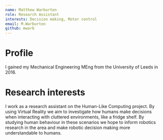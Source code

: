 ```yaml
---
name: Matthew Warburton
role: Research Assistant
interests: Decision making, Motor control
email: M.Warburton
github: mwarb
---
```



# Profile

I gained my Mechanical Engineering MEng from the University of Leeds in 2016.

# Research interests

I work as a research assistant on the Human-Like Computing project. By using Virtual Reality we aim to investigate how humans make decisions when interacting with cluttered environments, like a fridge shelf. By studying human behaviour in these scenarios we hope to inform robotics research in the area and make robotic decision making more understandable to humans.